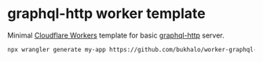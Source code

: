 # graphql-http worker template
Minimal [Cloudflare Workers](https://workers.cloudflare.com) template for basic [graphql-http](https://github.com/graphql/graphql-http) server.

```sh
npx wrangler generate my-app https://github.com/bukhalo/worker-graphql-http
```
